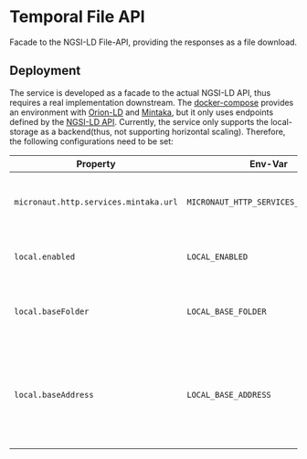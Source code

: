 # Temporal File API

Facade to the NGSI-LD File-API, providing the responses as a file download.

## Deployment

The service is developed as a facade to the actual NGSI-LD API, thus requires a real implementation downstream. The [docker-compose](./src/test/resources/docker-compose/docker-compose.yml) provides an environment
with [Orion-LD](https://github.com/FIWARE/context.Orion-LD) and [Mintaka](https://github.com/FIWARE/mintaka), but it only uses endpoints defined by the
[NGSI-LD API](https://docbox.etsi.org/isg/cim/open/Latest%20release%20NGSI-LD%20API%20for%20public%20comment.pdf). Currently, the service only supports the local-storage as a backend(thus, not supporting horizontal scaling). Therefore, the
following configurations need to be set:


|  Property | Env-Var | Description | Default |
| ----------------- | ----------------------------------- | ----------------------------------------------- | ------------------------ |
| `micronaut.http.services.mintaka.url`        | `MICRONAUT_HTTP_SERVICES_MINTAKA_URK` | Address to the downstream temporal api.    |  http://localhost:8080  |
| `local.enabled`        | `LOCAL_ENABLED` | Should the local storage be enabled.    |  true  |
| `local.baseFolder`        | `LOCAL_BASE_FOLDER` | Folder to be used for storing the generated files.    |  /responses  |
| `local.baseAddress`        | `LOCAL_BASE_ADDRESS` | Address of the Temporal-File API to generate the location headers for accesing the files.   |  http://localhost:7070/  |
